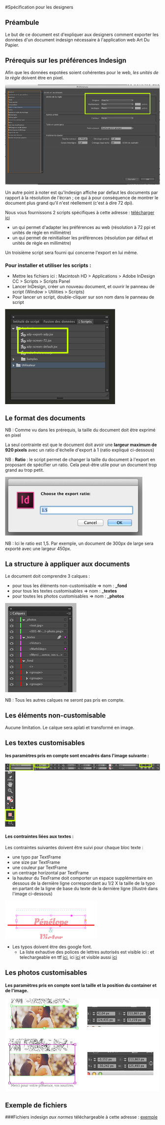 #Spécification pour les designers


## Préambule

Le but de ce document est d'expliquer aux designers comment exporter les données d'un document indesign nécessaire à l'application web Art Du Papier.

## Prérequis sur les préférences Indesign

Afin que les données expotées soient cohérentes pour le web, *les unités de la règle* doivent être en pixel.

![preferences](images/preferences.jpg)

Un autre point à noter est qu'Indesign affiche par defaut les documents par rapport à la résolution de l'écran ; ce qui à pour conséquence de montrer le document plus grand qu'il n'est réellement (c'est à dire 72 dpi).

Nous vous fournissons 2 scripts spécifiques à cette adresse : [télécharger ici](http://demo.zeeagency.com/2015/032015/artdupapier/scripts-indesign-web.zip)

- un qui permet d'adapter les préférences au web (résolution à 72 ppi et unités de règle en millimètre)
- un qui permet de reinitialiser les préférences (résolution par défaut et unités de règle en millimètre)

Un troisième script sera fourni qui concerne l'export en lui même.

### Pour installer et utiliser les scripts : 

 * Mettre les fichiers ici : Macintosh HD > Applications > Adobe InDesign CC > Scripts > Scripts Panel
 * Lancer InDesign, créer un nouveau document, et ouvrir le panneau de script (Window > Utilities > Scripts)
 * Pour lancer un script, double-cliquer sur son nom dans le panneau de script 

![script panel](images/script_panel.jpg)

## Le format des documents

NB : Comme vu dans les prérequis, la taille du document doit être exprimé en pixel

La seul contrainte est que le document doit avoir une **largeur maximum de 920 pixels** avec un ratio d'échelle d'export à 1 (ratio expliqué ci-dessous)

NB : **Ratio** : le script permet de changer la taille du document à l'export en proposant de spécifier un ratio. Cela peut-être utile pour un document trop grand au trop petit.

![image](images/ratio.png)

NB : Ici le ratio est 1,5. Par exemple, un document de 300px de large sera exporté avec une largeur 450px.

## La structure à appliquer aux documents


Le document doit comprendre 3 calques :

* pour tous les éléments non-customisable => nom : **_fond**
* pour tous les textes customisables => nom : **_textes**
* pour toutes les photos customisables => nom : **_photos**

![image](images/layers.jpg)

NB : Tous les autres calques ne seront pas pris en compte.


## Les éléments non-customisable

Aucune limitation. Le calque sera aplati et transformé en image. 
	
## Les textes customisables

#### les paramètres pris en compte sont encadrés dans l'image suivante :
	
	
![image](images/text.jpg)
![image](images/couleur.jpg)
	

#### Les contraintes liées aux textes : 
Les contraintes suivantes doivent être suivi pour chaque bloc texte :

* une typo par TextFrame
* une size par TextFrame
* une couleur par TextFrame
* un centrage horizontal par TextFrame
* la hauteur du TexFrame doit comporter un espace supplémentaire en dessous de la dernière ligne correspondant au 1/2 X la taille de la typo en partant de la ligne de base du texte de la dernière ligne (illustré dans l'image ci-dessous)

![image](images/text_space.jpg)
	
* Les typos doivent être des google font. 
	* La liste exhautive des polices de lettres autorisés est visible ici : et telechargeable en ttf [ici](https://github.com/google/fonts/tree/master/ofl), ici [ici](http://www.fonts.com/web-fonts/google) et visible aussi [ici](http://www.google.com/fonts)
	
## Les photos customisables

#### Les paramètres pris en compte sont la taille et la position du container et de l'image.

![image](images/image.jpg)

## Exemple de fichiers 
###Fichiers indesign *aux normes* téléchargeable à cette adresse : [exemple](http://demo.zeeagency.com/2015/032015/artdupapier/exemple-indesing.zip)
	
	

